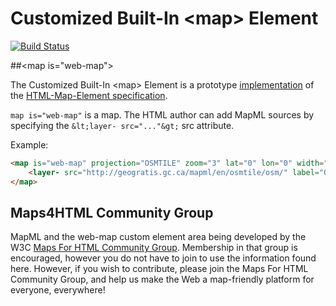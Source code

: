 
# Customized Built-In &lt;map&gt; Element

[![Build Status](https://travis-ci.org/prushforth/Web-Map-Custom-Element.svg?branch=master)](https://travis-ci.org/prushforth/Web-Map-Custom-Element)

##&lt;map is="web-map"&gt;

The Customized Built-In &lt;map&gt; Element is a prototype [implementation](http://maps4html.github.io/Web-Map-Custom-Element/) of the [HTML-Map-Element specification](http://maps4html.github.io/HTML-Map-Element/spec/).

`map is="web-map"` is a map. The HTML author can add MapML sources by specifying the `&lt;layer- src="..."&gt;` src attribute.

Example:
<!---
```
<custom-element-demo>
  <template>
    <script src="../webcomponentsjs/webcomponents-lite.js"></script>
    <link rel="import" href="web-map.html">
    <map is="web-map" projection="OSMTILE" zoom="3" lat="0" lon="0" width="640" height="480" controls>
          <layer- src="http://geogratis.gc.ca/mapml/en/osmtile/osm/" label="OpenStreetMap" checked></layer->
    </map>
  </template>
</custom-element-demo>
```
-->
```html
<map is="web-map" projection="OSMTILE" zoom="3" lat="0" lon="0" width="900" height="400" controls>
    <layer- src="http://geogratis.gc.ca/mapml/en/osmtile/osm/" label="OpenStreetMap" checked></layer->
</map>
```

## Maps4HTML Community Group

MapML and the web-map custom element area being developed by the W3C [Maps For HTML Community Group](http://www.w3.org/community/maps4html/).  Membership in that group is encouraged, however you do not have to join to use the information found here.  However, if you wish to contribute, please join the Maps For HTML Community Group, and help us make the Web a map-friendly platform for everyone, everywhere!

